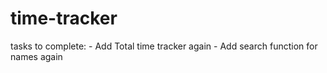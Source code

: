 # time-tracker


tasks to complete:
    - Add Total time tracker again
    - Add search function for names again
